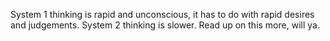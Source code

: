 System 1 thinking is rapid and unconscious, it has to do with rapid desires and judgements. System 2 thinking is slower. Read up on this more, will ya.